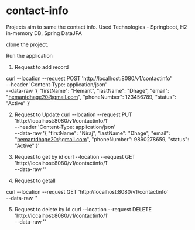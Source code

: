 # contact-info

Projects aim to same the contact info.
Used Technologies -
Springboot, H2 in-memory DB, Spring DataJPA

clone the project.

Run the application

1. Request to add record

curl --location --request POST 'http://localhost:8080/v1/contactinfo' \
--header 'Content-Type: application/json' \
--data-raw '{
    "firstName": "Hemant",
    "lastName": "Dhage",
    "email": "hemantdhage20@gmail.com",
    "phoneNumber": 123456789,
    "status": "Active"
}'

2. Request to Update
curl --location --request PUT 'http://localhost:8080/v1/contactinfo/1' \
--header 'Content-Type: application/json' \
--data-raw '{
    "firstName": "Niraj",
    "lastName": "Dhage",
    "email": "hemantdhage20@gmail.com",
    "phoneNumber": 9890278659,
    "status": "Active"
}'

3. Request to get by id
curl --location --request GET 'http://localhost:8080/v1/contactinfo/1' \
--data-raw ''

4. Request to getall

curl --location --request GET 'http://localhost:8080/v1/contactinfo' \
--data-raw ''

5. Request to delete by Id
curl --location --request DELETE 'http://localhost:8080/v1/contactinfo/1' \
--data-raw ''
